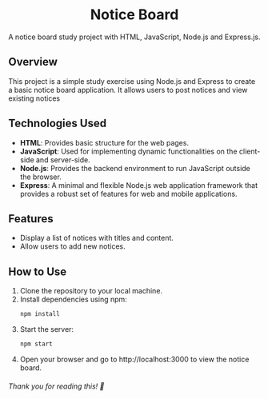 <div align="center">
  <h1> Notice Board </h1>
  <p>A notice board study project with HTML, JavaScript, Node.js and Express.js.</p>
</div>

## Overview
This project is a simple study exercise using Node.js and Express to create a basic notice board application. It allows users to post notices and view existing notices

## Technologies Used
- **HTML**: Provides basic structure for the web pages.
- **JavaScript**: Used for implementing dynamic functionalities on the client-side and server-side.
- **Node.js**: Provides the backend environment to run JavaScript outside the browser.
- **Express**: A minimal and flexible Node.js web application framework that provides a robust set of features for web and mobile applications.

## Features
- Display a list of notices with titles and content.
- Allow users to add new notices.

## How to Use
1. Clone the repository to your local machine.
2. Install dependencies using npm:
   ```bash
   npm install
   ```
3. Start the server:
    ```bash
    npm start
    ```
4. Open your browser and go to http://localhost:3000 to view the notice board.

###### Thank you for reading this! 💫
